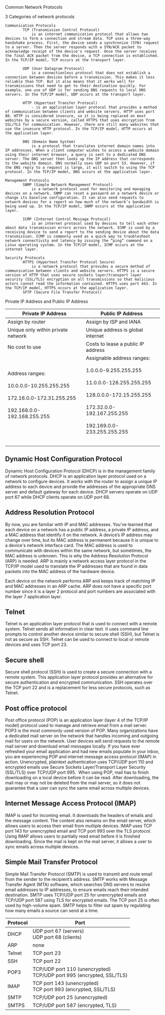 

Common Network Protocols 

3 Categories of network protocols 

	Communication Protocols
			TCP (Transmission Control Protocol) 
				is an internet communication protocol that allows two devices to form a connection and stream data. TCP uses a three-way handshake process. First, the device sends a synchronize (SYN) request to a server. Then the server responds with a SYN/ACK packet to acknowledge receipt of the device's request. Once the server receives the final ACK packet from the device, a TCP connection is established. In the TCP/IP model, TCP occurs at the transport layer.
				
			UDP (User Datagram Protocol)
				is a connectionless protocol that does not establish a connection between devices before a transmission. This makes it less reliable than TCP. But it also means that it works well for transmissions that need to get to their destination quickly. For example, one use of UDP is for sending DNS requests to local DNS servers. In the TCP/IP model, UDP occurs at the transport layer.
				
			HTTP (Hypertext Transfer Protocol)
				- is an application layer protocol that provides a method of communication between clients and website servers. HTTP uses port 80. HTTP is considered insecure, so it is being replaced on most websites by a secure version, called HTTPS that uses encryption from SSL/TLS for communication. However, there are still many websites that use the insecure HTTP protocol. In the TCP/IP model, HTTP occurs at the application layer.
	
			DNS (Domain Name System)
				is a protocol that translates internet domain names into IP addresses. When a client computer wishes to access a website domain using their internet browser, a query is sent to a dedicated DNS server. The DNS server then looks up the IP address that corresponds to the website domain. DNS normally uses UDP on port 53. However, if the DNS reply to a request is large, it will switch to using the TCP protocol. In the TCP/IP model, DNS occurs at the application layer.

	Management Protocols
			SNMP (Simple Network Management Protocol)
				is a network protocol used for monitoring and managing devices on a network. SNMP can reset a password on a network device or change its baseline configuration. It can also send requests to network devices for a report on how much of the network’s bandwidth is being used up. In the TCP/IP model, SNMP occurs at the application layer.
				
			ICMP (Internet Control Message Protocol)
				is an internet protocol used by devices to tell each other about data transmission errors across the network. ICMP is used by a receiving device to send a report to the sending device about the data transmission. ICMP is commonly used as a quick way to troubleshoot network connectivity and latency by issuing the “ping” command on a Linux operating system. In the TCP/IP model, ICMP occurs at the internet layer.

	Security Protocols
			HTTPS (Hypertext Transfer Protocol Secure)
				is a network protocol that provides a secure method of communication between clients and website servers. HTTPS is a secure version of HTTP that uses secure sockets layer/transport layer security (SSL/TLS) encryption on all transmissions so that malicious actors cannot read the information contained. HTTPS uses port 443. In the TCP/IP model, HTTPS occurs at the application layer.
			SFTP (Secure File Transfer Protocol)


Private IP Address and Public IP Address


| Private IP Address                                                                                                                             | Public IP Address                                                                                                                                                                                                        |
| ---------------------------------------------------------------------------------------------------------------------------------------------- | ------------------------------------------------------------------------------------------------------------------------------------------------------------------------------------------------------------------------ |
| Assign by router                                                                                                                               | Assign by ISP and IANA                                                                                                                                                                                                   |
| Unique only within private network                                                                                                             | Unique address is global internet                                                                                                                                                                                        |
| No cost to use                                                                                                                                 | Costs to lease a public IP address                                                                                                                                                                                       |
| Address ranges:<br><br>     10.0.0.0-10.255.255.255<br><br>     172.16.0.0-172.31.255.255  <br><br>     192.168.0.0-192.168.255.255   <br><br> | Assignable address ranges:<br><br>    1.0.0.0-9.255.255.255<br><br>    11.0.0.0-126.255.255.255<br><br>    128.0.0.0-172.15.255.255<br><br>    172.32.0.0-192.167.255.255<br><br>    192.169.0.0-233.255.255.255<br><br> |
|                                                                                                                                                |                                                                                                                                                                                                                          |
|                                                                                                                                                |                                                                                                                                                                                                                          |


## Dynamic Host Configuration Protocol

Dynamic Host Configuration Protocol (DHCP) is in the management family of network protocols. DHCP is an application layer protocol used on a network to configure devices. It works with the router to assign a unique IP address to each device and provide the addresses of the appropriate DNS server and default gateway for each device. DHCP servers operate on UDP port 67 while DHCP clients operate on UDP port 68.


## Address Resolution Protocol

By now, you are familiar with IP and MAC addresses. You’ve learned that each device on a network has a public IP address, a private IP address, and a MAC address that identify it on the network. A device’s IP address may change over time, but its MAC address is permanent because it is unique to a device's network interface card. The MAC address is used to communicate with devices within the same network, but sometimes, the MAC address is unknown. This is why the Address Resolution Protocol (ARP) is needed. ARP is mainly a network access layer protocol in the TCP/IP model used to translate the IP addresses that are found in data packets into the MAC address of the hardware device. 

Each device on the network performs ARP and keeps track of matching IP and MAC addresses in an ARP cache. ARP does not have a specific port number since it is a layer 2 protocol and port numbers are associated with the layer 7 application layer.


## Telnet 

Telnet is an application layer protocol that is used to connect with a remote system. Telnet sends all information in clear text. It uses command line prompts to control another device similar to secure shell (SSH), but Telnet is not as secure as SSH. Telnet can be used to connect to local or remote devices and uses TCP port 23.


## Secure shell

Secure shell protocol (SSH) is used to create a secure connection with a remote system. This application layer protocol provides an alternative for secure authentication and encrypted communication. SSH operates over the TCP port 22 and is a replacement for less secure protocols, such as Telnet.


## Post office protocol

Post office protocol (POP) is an application layer (layer 4 of the TCP/IP model) protocol used to manage and retrieve email from a mail server. POP3 is the most commonly used version of POP. Many organizations have a dedicated mail server on the network that handles incoming and outgoing mail for users on the network. User devices will send requests to the remote mail server and download email messages locally. If you have ever refreshed your email application and had new emails populate in your inbox, you are experiencing POP and internet message access protocol (IMAP) in action. Unencrypted, plaintext authentication uses TCP/UDP port 110 and encrypted emails use Secure Sockets Layer/Transport Layer Security (SSL/TLS) over TCP/UDP port 995.  When using POP, mail has to finish downloading on a local device before it can be read. After downloading, the mail may or may not be deleted from the mail server, so it does not guarantee that a user can sync the same email across multiple devices.



## Internet Message Access Protocol (IMAP)

IMAP is used for incoming email. It downloads the headers of emails and the message content. The content also remains on the email server, which allows users to access their email from multiple devices. IMAP uses TCP port 143 for unencrypted email and TCP port 993 over the TLS protocol. Using IMAP allows users to partially read email before it is finished downloading. Since the mail is kept on the mail server, it allows a user to sync emails across multiple devices.


## Simple Mail Transfer Protocol

Simple Mail Transfer Protocol (SMTP) is used to transmit and route email from the sender to the recipient’s address. SMTP works with Message Transfer Agent (MTA) software, which searches DNS servers to resolve email addresses to IP addresses, to ensure emails reach their intended destination. SMTP uses TCP/UDP port 25 for unencrypted emails and TCP/UDP port 587 using TLS for encrypted emails. The TCP port 25 is often used by high-volume spam. SMTP helps to filter out spam by regulating how many emails a source can send at a time.




| Protocol | Port                                                                    |
| -------- | ----------------------------------------------------------------------- |
| DHCP     | UDP port 67 (servers)<br>UDP port 68 (clients)                          |
| ARP      | none                                                                    |
| Telnet   | TCP port 23                                                             |
| SSH      | TCP port 22                                                             |
| POP3     | TCP/UDP port 110 (unencrypted)<br>TCP/UDP port 995 (encrypted, SSL/TLS) |
| IMAP     | TCP port 143 (unencrypted)<br>TCP port 993 (encrypted, SSL/TLS)         |
| SMTP     | TCP/UDP port 25 (unencrypted)                                           |
| SMTPS    | TCP/UDP port 587 (encrypted, TLS)                                       |









